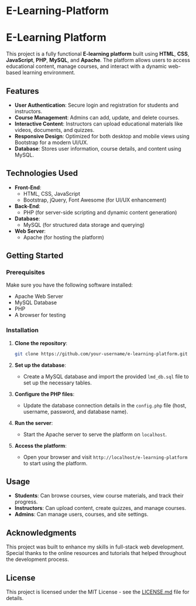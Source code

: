 # E-Learning-Platform
# E-Learning Platform

This project is a fully functional **E-learning platform** built using **HTML**, **CSS**, **JavaScript**, **PHP**, **MySQL**, and **Apache**. The platform allows users to access educational content, manage courses, and interact with a dynamic web-based learning environment.

## Features

- **User Authentication**: Secure login and registration for students and instructors.
- **Course Management**: Admins can add, update, and delete courses.
- **Interactive Content**: Instructors can upload educational materials like videos, documents, and quizzes.
- **Responsive Design**: Optimized for both desktop and mobile views using Bootstrap for a modern UI/UX.
- **Database**: Stores user information, course details, and content using MySQL.

## Technologies Used

- **Front-End**: 
  - HTML, CSS, JavaScript
  - Bootstrap, jQuery, Font Awesome (for UI/UX enhancement)
- **Back-End**:
  - PHP (for server-side scripting and dynamic content generation)
- **Database**:
  - MySQL (for structured data storage and querying)
- **Web Server**:
  - Apache (for hosting the platform)

## Getting Started

### Prerequisites
Make sure you have the following software installed:
- Apache Web Server
- MySQL Database
- PHP
- A browser for testing

### Installation

1. **Clone the repository**:
    ```bash
    git clone https://github.com/your-username/e-learning-platform.git
    ```

2. **Set up the database**:
   - Create a MySQL database and import the provided `lmd_db.sql` file to set up the necessary tables.
   
3. **Configure the PHP files**:
   - Update the database connection details in the `config.php` file (host, username, password, and database name).

4. **Run the server**:
   - Start the Apache server to serve the platform on `localhost`.

5. **Access the platform**:
   - Open your browser and visit `http://localhost/e-learning-platform` to start using the platform.

## Usage

- **Students**: Can browse courses, view course materials, and track their progress.
- **Instructors**: Can upload content, create quizzes, and manage courses.
- **Admins**: Can manage users, courses, and site settings.

## Acknowledgments

This project was built to enhance my skills in full-stack web development. Special thanks to the online resources and tutorials that helped throughout the development process.

## License

This project is licensed under the MIT License - see the [LICENSE.md](LICENSE.md) file for details.
